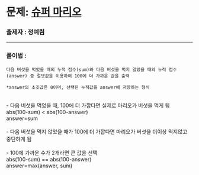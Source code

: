 # 문제: [슈퍼 마리오][link]

[link]: https://www.acmicpc.net/problem/2851

### 출제자 : 정예림

---

### 풀이법 :

    다음 버섯을 먹었을 때의 누적 점수(sum)와 다음 버섯을 먹지 않았을 때의 누적 점수(answer) 중 절댓값을 이용하여 100에 더 가까운 값을 출력
    
    *answer의 초깃값은 0이며, 선택된 누적값을 answer에 저장하는 형식


<br>
- 다음 버섯을 먹었을 때, 100에 더 가깝다면 실제로 마리오가 버섯을 먹게 됨
<br>
abs(100-sum) < abs(100-answer)
<br>
answer=sum
<br><br>
- 다음 버섯을 먹지 않았을 때가 100에 더 가깝다면 마리오가 버섯을 더이상 먹지않고 중단하게 됨
<br><br>
- 100에 가까운 수가 2개라면 큰 값을 선택
<br>
abs(100-sum) == abs(100-answer)
<br>
answer=max(answer, sum)